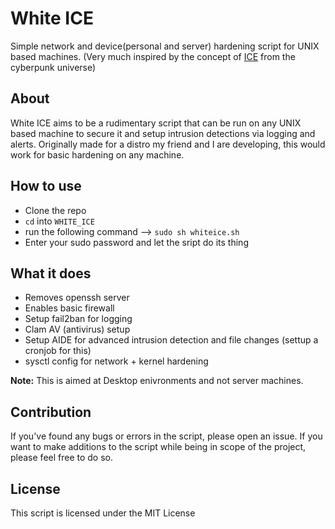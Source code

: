 # White ICE
Simple network and device(personal and server) hardening script for UNIX based machines. (Very much inspired by the concept of [ICE](https://en.wikipedia.org/wiki/Intrusion_Countermeasures_Electronics) from the
cyberpunk universe)

## About
White ICE aims to be a rudimentary script that can be run on any UNIX based machine to secure it and setup
intrusion detections via logging and alerts.
Originally made for a distro my friend and I are developing, this would work for basic hardening on any machine.

## How to use
- Clone the repo
- `cd` into `WHITE_ICE`
- run the following command --> `sudo sh whiteice.sh`
- Enter your sudo password and let the sript do its thing

## What it does
- Removes openssh server
- Enables basic firewall
- Setup fail2ban for logging
- Clam AV (antivirus) setup
- Setup AIDE for advanced intrusion detection and file changes (settup a cronjob for this)
- sysctl config for network + kernel hardening

**Note:** This is aimed at Desktop enivronments and not server machines.

## Contribution
If you've found any bugs or errors in the script, please open an issue. If you want to make additions to the
script while being in scope of the project, please feel free to do so.

## License
This script is licensed under the MIT License